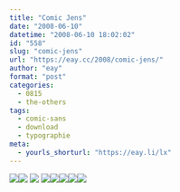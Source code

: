 ```yaml
---
title: "Comic Jens"
date: "2008-06-10"
datetime: "2008-06-10 18:02:02"
id: "558"
slug: "comic-jens"
url: "https://eay.cc/2008/comic-jens/"
author: "eay"
format: "post"
categories:
  - 0815
  - the-others
tags:
  - comic-sans
  - download
  - typographie
meta:
  - yourls_shorturl: "https://eay.li/lx"
---
```


![](/uploads/2008/jens_01.gif)[![](/uploads/2008/jens_02.gif)](//eay.cc/2007/comic-sans/) ![](/uploads/2008/jens_03.gif) ![](/uploads/2008/jens_04.gif)[![](/uploads/2008/jens_05.gif)](http://www.kutilek.de/download/comic-jens.zip)![](/uploads/2008/jens_06.gif)[![](/uploads/2008/jens_07.gif)](http://www.fontblog.de/alternative-zur-comic-sans)![](/uploads/2008/jens_08.gif)
